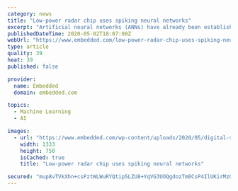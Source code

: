 ```yaml
---
category: news
title: "Low-power radar chip uses spiking neural networks"
excerpt: "Artificial neural networks (ANNs) have already been established in a wide range of application domains. They are a key ingredient, for instance, of the radar-based anti-collision systems commonly used in the automotive industry. But ANNs come with limitations."
publishedDateTime: 2020-05-02T18:07:00Z
webUrl: "https://www.embedded.com/low-power-radar-chip-uses-spiking-neural-networks/"
type: article
quality: 39
heat: 39
published: false

provider:
  name: Embedded
  domain: embedded.com

topics:
  - Machine Learning
  - AI

images:
  - url: "https://www.embedded.com/wp-content/uploads/2020/05/digital-snn-chip-april-2020-s.png"
    width: 1333
    height: 750
    isCached: true
    title: "Low-power radar chip uses spiking neural networks"

secured: "mup8vTVkXhn+csPztWLWuRYQtip5LZU8+YqVG3UOQgdozTm0CsP4IlUKirMzGCmM2WDM22VWg03sdbAgdSOHF5dcTiuTt2ya6CSaGMm1QG3On57qTw87vTyUgWPvVpMSqiIRAQG8wzIdaM3LvU0nRJBxgeIa837FKyvUUZxCtGu4utrY4CcdPSibZNKREunSd0RuWapc4V8nLPOQ0y52xNNCRwnRdpSNvxKFSSv553xYCPtOHx8cvGs72NZRW9PihqTKJtdQzHk8FFVSrwlQYtipFAa+7WC5L++3PWdyAsUA3k0/SqajPj2oplwwpJnlT5GZfN1pNsJR4Sz8nl09y2dr++yPA/G7q5t+GCGCn8NsA66dfiEyxfJcO5FlZ0dwBXR5tfz4j9EFeAFSwVE4O4iPO7AVPFffBIeOi0eHNmTPrVmkNegAbMy6JVNwAodVe4QbGWUJYG25BRRKIvmktq/Q09dAIBqgSfAV18Vxnxg=;Veq/fllt/7lzm2n9rEnVNw=="
---
```


